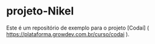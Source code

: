 # projeto-Nikel
Este é um repositório de exemplo para o projeto [Codaí] ( https://plataforma.growdev.com.br/curso/codai ).
